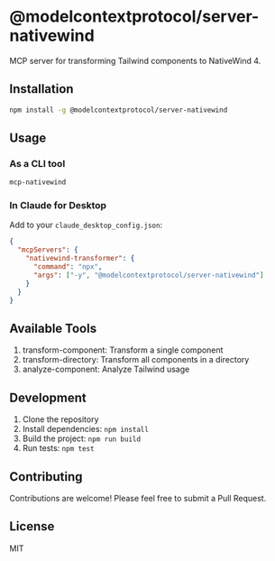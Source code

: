 # @modelcontextprotocol/server-nativewind

MCP server for transforming Tailwind components to NativeWind 4.

## Installation

```bash
npm install -g @modelcontextprotocol/server-nativewind
```

## Usage

### As a CLI tool
```bash
mcp-nativewind
```

### In Claude for Desktop

Add to your `claude_desktop_config.json`:
```json
{
  "mcpServers": {
    "nativewind-transformer": {
      "command": "npx",
      "args": ["-y", "@modelcontextprotocol/server-nativewind"]
    }
  }
}
```

## Available Tools

1. transform-component: Transform a single component
2. transform-directory: Transform all components in a directory
3. analyze-component: Analyze Tailwind usage

## Development

1. Clone the repository
2. Install dependencies: `npm install`
3. Build the project: `npm run build`
4. Run tests: `npm test`

## Contributing

Contributions are welcome! Please feel free to submit a Pull Request.

## License

MIT 